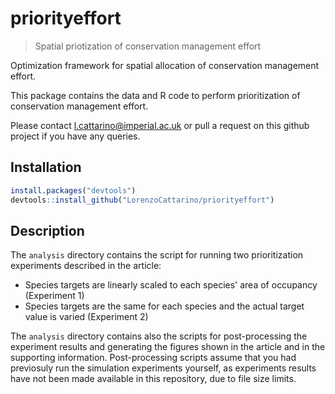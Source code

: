 # priorityeffort

> Spatial priotization of conservation management effort

Optimization framework for spatial allocation of conservation management effort.

This package contains the data and R code to perform prioritization of conservation management effort. 

Please contact l.cattarino@imperial.ac.uk or pull a request on this github project if you have any queries.

## Installation
```r
install.packages("devtools")
devtools::install_github("LorenzoCattarino/priorityeffort")
```

## Description

The `analysis` directory contains the script for running two prioritization experiments described in the article:
* Species targets are linearly scaled to each species' area of occupancy (Experiment 1)
* Species targets are the same for each species and the actual target value is varied (Experiment 2) 

The `analysis` directory contains also the scripts for post-processing the experiment results and generating the figures shown in the article and in the supporting information. Post-processing scripts assume that you had previosuly run the simulation experiments yourself, as experiments results have not been made available in this repository, due to file size limits. 
